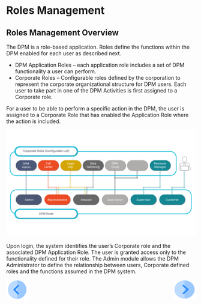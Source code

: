 # Roles Management

## Roles Management Overview

The DPM is a role-based application. Roles define the functions within the DPM enabled for each user as described next.

- DPM Application Roles – each application role includes a set of DPM functionality a user can perform.
- Corporate Roles – Configurable roles defined by the corporation to represent the corporate organizational structure for DPM users. Each user to take part in one of the DPM Activities is first assigned to a Corporate role. 

For a user to be able to perform a specific action in the DPM, the user is assigned to a Corporate Role that has enabled the Application Role where the action is included.  

 ![image](/articles/DPM/images/roles.png) 

Upon login, the system identifies the user’s Corporate role and the associated DPM Application Role. The user is granted access only to the functionality defined for their role.
The Admin module allows the DPM Administrator to define the relationship between users, Corporate defined roles and the functions assumed in the DPM system. 



[![Previous](/articles/DPM/images/Previous.png)](/articles/DPM/02_Admin_Module/09_Activities.md)[<img align="right" width="60" height="54" src="/articles/DPM/images/Next.png">](/articles/DPM/02_Admin_Module/11_DPM_Roles.md)
